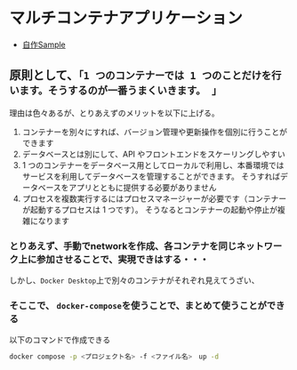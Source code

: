 # マルチコンテナアプリケーション

- [自作Sample](https://github.com/puppies-jp/MyUtils/tree/gh-pages/Docker/src)

## 原則として、`「1 つのコンテナーでは 1 つのことだけを行います。そうするのが一番うまくいきます。 」`

理由は色々あるが、とりあえずのメリットを以下に上げる。

1. コンテナーを別々にすれば、バージョン管理や更新操作を個別に行うことができます
2. データベースとは別にして、API やフロントエンドをスケーリングしやすい
3. 1 つのコンテナーをデータベース用としてローカルで利用し、本番環境ではサービスを利用してデータベースを管理することができます。 そうすればデータベースをアプリとともに提供する必要がありません
4. プロセスを複数実行するにはプロセスマネージャーが必要です（コンテナーが起動するプロセスは 1 つです）。 そうなるとコンテナーの起動や停止が複雑になります

### とりあえず、手動でnetworkを作成、各コンテナを同じネットワーク上に参加させることで、実現できはする・・・

しかし、`Docker Desktop`上で別々のコンテナがそれぞれ見えてうざい、

### そここで、 `docker-compose`を使うことで、まとめて使うことができる

以下のコマンドで作成できる

```bash
docker compose -p <プロジェクト名> -f <ファイル名>　up -d
```
